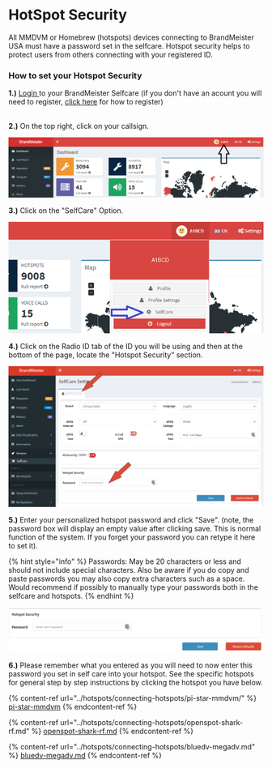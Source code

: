 # HotSpot Security

All MMDVM or Homebrew (hotspots) devices connecting to BrandMeister USA must have a password set in the selfcare. Hotspot security helps to protect users from others connecting with your registered ID.

### How to set your Hotspot Security

**1.)** [Login ](https://brandmeister.network/?page=login)to your BrandMeister Selfcare (if you don't have an acount you will need to register, [click here](register-for-an-account.md) for how to register)

\
**2.)** On the top right, click on your callsign.

![click on your callsign at the top right to view the selfcare option from the dropdown.](<../.gitbook/assets/image (116).png>)

**3.)** Click on the "SelfCare" Option.

![](<../.gitbook/assets/image (34).png>)

**4.)** Click on the Radio ID tab of the ID you will be using and then at the bottom of the page, locate the "Hotspot Security" section.

![](<../.gitbook/assets/image (59).png>)

**5.)** Enter your personalized hotspot password and click "Save". (note, the password box will display an empty value after clicking save. This is normal function of the system. If you forget your password you can retype it here to set it).

{% hint style="info" %}
Passwords: May be 20 characters or less and should not include special characters. Also be aware if you do copy and paste passwords you may also copy extra characters such as a space. Would recommend if possibly to manually type your passwords both in the selfcare and hotspots.&#x20;
{% endhint %}

![](<../.gitbook/assets/image (56).png>)

**6.)** Please remember what you entered as you will need to now enter this password you set in self care into your hotspot. See the specific hotspots for general step by step instructions by clicking the hotspot you have below.

{% content-ref url="../hotspots/connecting-hotspots/pi-star-mmdvm/" %}
[pi-star-mmdvm](../hotspots/connecting-hotspots/pi-star-mmdvm/)
{% endcontent-ref %}

{% content-ref url="../hotspots/connecting-hotspots/openspot-shark-rf.md" %}
[openspot-shark-rf.md](../hotspots/connecting-hotspots/openspot-shark-rf.md)
{% endcontent-ref %}

{% content-ref url="../hotspots/connecting-hotspots/bluedv-megadv.md" %}
[bluedv-megadv.md](../hotspots/connecting-hotspots/bluedv-megadv.md)
{% endcontent-ref %}

